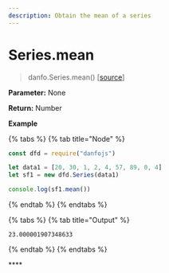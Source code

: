 ```yaml
---
description: Obtain the mean of a series
---
```


# Series.mean

> danfo.Series.mean\(\)     \[[source](https://github.com/opensource9ja/danfojs/blob/master/danfojs/src/core/series.js#L253)\]

**Parameter:** None

**Return:** Number

**Example**

{% tabs %}
{% tab title="Node" %}
```javascript
const dfd = require("danfojs")

let data1 = [20, 30, 1, 2, 4, 57, 89, 0, 4]
let sf1 = new dfd.Series(data1)

console.log(sf1.mean())
```
{% endtab %}
{% endtabs %}

{% tabs %}
{% tab title="Output" %}
```text
23.000001907348633
```
{% endtab %}
{% endtabs %}

\*\*\*\*

